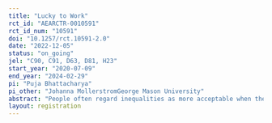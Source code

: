 ```yaml
---
title: "Lucky to Work"
rct_id: "AEARCTR-0010591"
rct_id_num: "10591"
doi: "10.1257/rct.10591-2.0"
date: "2022-12-05"
status: "on_going"
jel: "C90, C91, D63, D81, H23"
start_year: "2020-07-09"
end_year: "2024-02-29"
pi: "Puja Bhattacharya"
pi_other: "Johanna MollerstromGeorge Mason University"
abstract: "People often regard inequalities as more acceptable when they reflect differences in effort rather than luck. In practice, however, effort and luck are commonly intertwined and elements of luck decide whether there is even an opportunity to exert effort. We study redistributive behavior when it is common knowledge that luck completely determines whether an agent gets to work. Using survey experiments in general population samples in the United States and Sweden, we document how spectators tasked with redistributing income between agents largely ignore the fact that work status is exogenous, and grant working agents both more earnings and more utility than non-workers. One reason that this pattern arises seems to be that initial, pre-redistribution earnings act as a stronger reference point when agents work, even when their ability to work is randomly determined. Spectators behave very similarly in the United States and in Sweden. "
layout: registration
---
```


